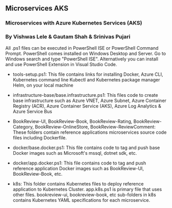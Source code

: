 ## Microservices AKS
### Microservices with Azure Kubernetes Services (AKS)
### By Vishwas Lele & Gautam Shah & Srinivas Pujari

All .ps1 files can be executed in PowerShell ISE or PowerShell Command Prompt. PowerShell comes installed on Windows Desktop and Server. Go to Windows search and type "PowerShell ISE". Alternatively you can install and use PowerShell Extension in Visual Studio Code.

* tools-setup.ps1: This file contains links for installing Docker, Azure CLI, Kubernetes command line Kubectl and Kubernetes package manager Helm, on your local machine


* infrastructure-base/base.infrastructure.ps1: This files code to create base infrastructure such as Azure VNET, Azure Subnet, Azure Container Registry (ACR), Azure Container Service (AKS), Azure Log Analytics & Azure Service Bus

* BookReview-UI, BookReview-Book, BookReview-Rating, BookReview-Category, BookReview-OnlineStore, BookReview-ReviewComment: These folders contain reference applications microservices source code files including Dockerfile.

* docker/base.docker.ps1: This file contains code to tag and push base Docker images such as Microsoft's mssql, dotnet sdk, etc.

* docker/app.docker.ps1: This file contains code to tag and push reference application Docker images such as BookReview-UI, BookReview-Book, etc.

* k8s: This folder contains Kubernetes files to deploy reference application to Kubernetes Cluster. app.k8s.ps1 is primary file that uses other files. bookreview-ui, bookreview-book, etc sub-folders in k8s contains Kubernetes YAML specifications for each microservice.
